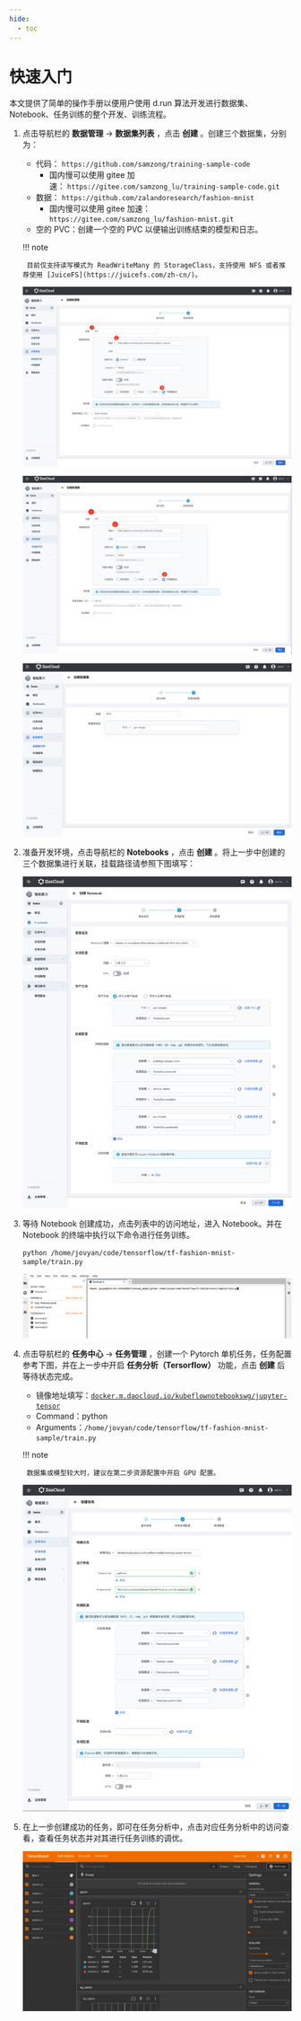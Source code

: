 ```yaml
---
hide:
  - toc
---
```


# 快速入门

本文提供了简单的操作手册以便用户使用 d.run 算法开发进行数据集、Notebook、任务训练的整个开发、训练流程。

1. 点击导航栏的 **数据管理** -> **数据集列表** ，点击 **创建** 。创建三个数据集，分别为：
    - 代码： `https://github.com/samzong/training-sample-code`
        - 国内慢可以使用 gitee 加速： `https://gitee.com/samzong_lu/training-sample-code.git`
    - 数据： `https://github.com/zalandoresearch/fashion-mnist`
        - 国内慢可以使用 gitee 加速： `https://gitee.com/samzong_lu/fashion-mnist.git`
    - 空的 PVC：创建一个空的 PVC 以便输出训练结束的模型和日志。

    !!! note

        目前仅支持读写模式为 ReadWriteMany 的 StorageClass，支持使用 NFS 或者推荐使用 [JuiceFS](https://juicefs.com/zh-cn/)。

    ![baize](images/baize-01.png)

    ![baize](images/baize-02.png)

    ![baize](images/baize-03.png)

2. 准备开发环境，点击导航栏的 **Notebooks** ，点击 **创建** 。将上一步中创建的三个数据集进行关联，挂载路径请参照下图填写：

    ![baize](images/baize-04.png)

3. 等待 Notebook 创建成功，点击列表中的访问地址，进入 Notebook。并在 Notebook 的终端中执行以下命令进行任务训练。

    ```shell
    python /home/jovyan/code/tensorflow/tf-fashion-mnist-sample/train.py
    ```

    ![baize](images/baize-05.png)

4. 点击导航栏的 **任务中心** -> **任务管理** ，创建一个 Pytorch 单机任务，任务配置参考下图，并在上一步中开启 **任务分析（Tersorflow）** 功能，点击 **创建** 后等待状态完成。

    - 镜像地址填写：[`docker.m.daocloud.io/kubeflownotebookswg/jupyter-tensor`](http://docker.m.daocloud.io/kubeflownotebookswg/jupyter-tensor)
    - Command：python
    - Arguments：`/home/jovyan/code/tensorflow/tf-fashion-mnist-sample/train.py`

    !!! note

        数据集或模型较大时，建议在第二步资源配置中开启 GPU 配置。

    ![baize](images/baize-06.png)

5. 在上一步创建成功的任务，即可在任务分析中，点击对应任务分析中的访问查看，查看任务状态并对其进行任务训练的调优。

    ![baize](images/baize-07.png)
